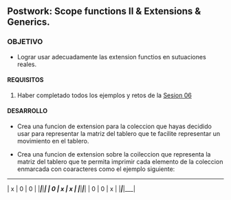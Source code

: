 ## Postwork: Scope functions II & Extensions & Generics.

### OBJETIVO

- Lograr usar adecuadamente las extension functios en sutuaciones reales.

#### REQUISITOS

1. Haber completado todos los ejemplos y retos de la [Sesion 06](/../../tree/master/Sesion-06/)

#### DESARROLLO

- Crea una funcion de extension para la coleccion que hayas decidido usar para representar la matriz del tablero que te facilite representar un movimiento en el tablero.

- Crea una funcion de extension sobre la coileccion que representa la matriz del tablero que te permita imprimir cada elemento de la coleccion enmarcada con coaracteres como el ejemplo siguiente:

 ___ ___ ___
| x | 0 | 0 |
|___|___|___|
| 0 | x | x |
|___|___|___|
| 0 | 0 | x |
|___|___|___|
